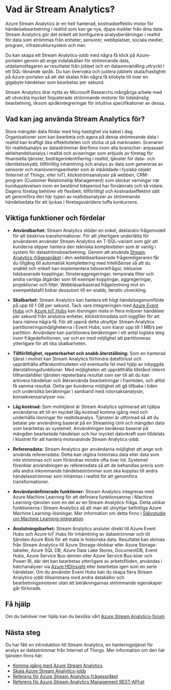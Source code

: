 <properties 
    pageTitle="Introduktion till Stream Analytics | Microsoft Azure" 
    description="Lär dig mer om Stream Analytics, en hanterad tjänst som hjälper dig att analysera data i realtid som skickats från IoT (Internet of Things)." 
    keywords="analytics som en tjänst, hanterade tjänster, stream bearbetning, streaming analytics vad är stream analytics"
    services="stream-analytics" 
    documentationCenter="" 
    authors="jeffstokes72" 
    manager="jhubbard" 
    editor="cgronlun"/>

<tags 
    ms.service="stream-analytics" 
    ms.devlang="na" 
    ms.topic="get-started-article" 
    ms.tgt_pltfrm="na" 
    ms.workload="data-services" 
    ms.date="09/26/2016" 
    ms.author="jeffstok"/>



# Vad är Stream Analytics?

Azure Stream Analytics är en helt hanterad, kostnadseffektiv motor för händelsebearbetning i realtid som kan ge nya, djupa insikter från dina data. Stream Analytics gör det enkelt att konfigurera analysberäkningar i realtid för data som strömmas från enheter, sensorer, webbplatser, sociala medier, program, infrastruktursystem och mer.

Du kan skapa ett Stream Analytics-jobb med några få klick på Azure-portalen genom att ange indatakällan för strömmande data, utdatamottagaren av resultatet från jobbet och en dataomvandling uttryckt i ett SQL-liknande språk. Du kan övervaka och justera jobbets skala/hastighet på Azure-portalen så att det skalas från några få kilobyte till över en gigabyte händelser som bearbetas per sekund.

Stream Analytics drar nytta av Microsoft Researchs mångåriga arbete med att utveckla mycket finjusterade strömmande motorer för tidskänslig bearbetning, liksom språkintegreringar för intuitiva specifikationer av dessa.

## Vad kan jag använda Stream Analytics för?
Stora mängder data flödar med hög hastighet via kabel i dag. Organisationer som kan bearbeta och agera på dessa strömmande data i realtid kan kraftigt öka effektiviteten och sticka ut på marknaden. Scenarier för realtidsanalys av dataströmmar återfinns inom alla branscher: anpassad aktiehandelsanalys i realtid och aviseringar som erbjuds av företag för finansiella tjänster, bedrägeriidentifiering i realtid, tjänster för data- och identitetsskydd, tillförlitlig inhämtning och analys av data som genereras av sensorer och manövreringsenheter som är inbäddade i fysiska objekt (Internet of Things, eller IoT), klickströmsanalyser på webben, CRM-program (Customer Relationship Management) som skickar varningar när kundupplevelsen inom en bestämd tidsperiod har försämrats och så vidare. Dagens företag behöver ett flexibelt, tillförlitligt och kostnadseffektivt sätt att genomföra den här typen av realtidsanalyser av strömmande händelsedata för att lyckas i företagsvärldens tuffa konkurrens.

## Viktiga funktioner och fördelar
-   **Användbarhet:** Stream Analytics stöder en enkel, deklarativ frågemodell för att beskriva transformationer. För att ytterligare underlätta för användaren använder Stream Analytics en T-SQL-variant som gör att kunderna slipper hantera den tekniska komplexiteten som är vanlig i system för dataströmsbearbetning. Genom att använda [Stream Analytics-frågespråket](https://msdn.microsoft.com/library/azure/dn834998.aspx) i den webbläsarbaserade frågeredigeraren får du tillgång till automatisk komplettering med IntelliSense så att du snabbt och enkelt kan implementera tidsseriefrågor, inklusive tidsbaserade kopplingar, fönsteraggregeringar, temporala filter och andra vanliga åtgärder som till exempel kopplingar, aggregeringar, projektioner och filter. Webbläsarbaserad frågetestning mot en exempeldatafil bidrar dessutom till en snabb, iterativ utveckling.  

-   **Skalbarhet:** Stream Analytics kan hantera ett högt händelsegenomflöde på upp till 1 GB per sekund. Tack vare integreringen med [Azure Event Hubs](https://azure.microsoft.com/services/event-hubs/) och [Azure IoT Hubs](https://azure.microsoft.com/services/iot-hub/) kan lösningen mata in flera miljoner händelser per sekund från anslutna enheter, klickströmsdata och loggfiler för att bara nämna några få. För att uppnå detta utnyttjar Stream Analytics partitioneringsmöjligheterna i Event Hubs, som klarar upp till 1 MB/s per partition. Användare kan partitionera beräkningen i ett antal logiska steg inom frågedefinitionen, var och en med möjlighet att partitioneras ytterligare för att öka skalbarheten.  

-   **Tillförlitlighet, repeterbarhet och snabb återställning:** Som en hanterad tjänst i molnet kan Stream Analytics förhindra dataförlust och upprätthålla affärskontinuiteten vid eventuella fel med hjälp av inbyggda återställningsfunktioner. Med möjligheten att upprätthålla tillstånd internt tillhandahåller tjänsten repeterbara resultat som ser till att du kan arkivera händelser och återanvända bearbetningar i framtiden, och alltid få samma resultat. Detta ger kunderna möjlighet att gå tillbaka i tiden och undersöka beräkningar i samband med rotorsaksanalyser, konsekvensanalyser osv.  

-   **Låg kostnad:** Som molntjänst är Stream Analytics optimerad att hjälpa användarna att till en mycket låg kostnad komma igång med och underhålla lösningar för realtidsanalys. Tjänsten är utformad så att du betalar per användning baserat på en Streaming Unit och mängden data som bearbetas av systemet. Användningen beräknas baserat på mängden bearbetade händelser och hur mycket datorkraft som tilldelats i klustret för att hantera motsvarande Stream Analytics-jobb.  

-   **Referensdata:** Stream Analytics ger användarna möjlighet att ange och använda referensdata. Detta kan utgöra historiska data eller data som inte strömmas och som förändras mindre ofta över tid. Systemet förenklar användningen av referensdata så att de behandlas precis som alla andra inkommande händelseströmmar som ska kopplas till andra händelseströmmar som inhämtas i realtid för att genomföra transformationer.  

-   **Användardefinierade funktioner:** Stream Analytics integreras med Azure Machine Learning för att definiera funktionsanrop i Machine Learning-tjänsten som en del av en Stream Analytics-fråga. Detta utökar funktionerna i Stream Analytics så att man att utnyttjar befintliga Azure Machine Learning-lösningar. Mer information om detta finns i [Självstudie om Machine Learning-integration](stream-analytics-machine-learning-integration-tutorial.md).

-   **Anslutningsbarhet:** Stream Analytics ansluter direkt till Azure Event Hubs och Azure IoT Hubs för inhämtning av dataströmmar och till tjänsten Azure Blob för att mata in historiska data. Resultatet kan skrivas från Stream Analytics till Azure Storage-blobbar eller Azure Storage-tabeller, Azure SQL DB, Azure Data Lake Stores, DocumentDB, Event Hubs, Azure Service Bus-ämnen eller Azure Service Bus-köer och Power BI, där det kan bearbetas ytterligare av arbetsflöden, användas i batchanalyser via [Azure HDInsight](https://azure.microsoft.com/services/hdinsight/) eller bearbetas igen som en serie händelser. Om du använder Event Hubs kan du skapa flera Stream Analytics-jobb tillsammans med andra datakällor och bearbetningsmotorer utan att beräkningarnas strömmande egenskaper går förlorade.  

## Få hjälp
Om du behöver mer hjälp kan du besöka vårt [Azure Stream Analytics-forum](https://social.msdn.microsoft.com/Forums/en-US/home?forum=AzureStreamAnalytics)

## Nästa steg
Du har fått en introduktion till Stream Analytics, en hanteringstjänst för analys av dataströmmar från Internet of Things. Mer information om den här tjänsten finns här:

- [Komma igång med Azure Stream Analytics](stream-analytics-get-started.md)
- [Skala Azure Stream Analytics-jobb](stream-analytics-scale-jobs.md)
- [Referens för Azure Stream Analytics-frågespråket](https://msdn.microsoft.com/library/azure/dn834998.aspx)
- [Referens för Azure Stream Analytics Management REST-API:et](https://msdn.microsoft.com/library/azure/dn835031.aspx)




<!--HONumber=Sep16_HO4-->


